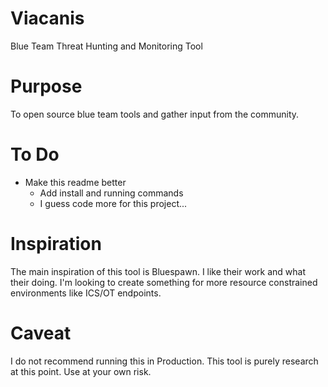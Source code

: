 # Viacanis
Blue Team Threat Hunting and Monitoring Tool

# Purpose
To open source blue team tools and gather input from the community. 

# To Do 
- Make this readme better
  - Add install and running commands
  - I guess code more for this project...
  
 
# Inspiration
The main inspiration of this tool is Bluespawn. I like their work and what their doing. I'm looking to create something for more resource constrained environments like ICS/OT endpoints. 

# Caveat
I do not recommend running this in Production. This tool is purely research at this point. Use at your own risk. 
